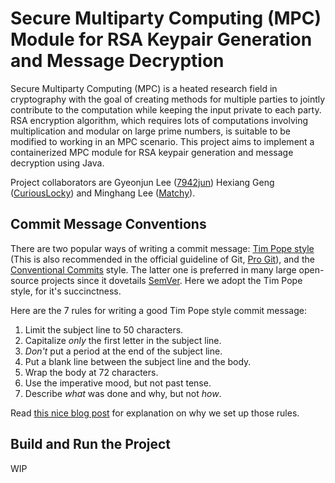 # Secure Multiparty Computing (MPC) Module for RSA Keypair Generation and Message Decryption 

Secure Multiparty Computing (MPC) is a heated research field in cryptography with the goal of creating methods for multiple parties to jointly contribute to the computation while keeping the input private to each party. RSA encryption algorithm, which requires lots of computations involving multiplication and modular on large prime numbers, is suitable to be modified to working in an MPC scenario. This project aims to implement a containerized MPC module for RSA keypair generation and message decryption using Java.  

Project collaborators are Gyeonjun Lee ([7942jun](https://github.com/7942jun)) Hexiang Geng ([CuriousLocky](https://github.com/CuriousLocky)) and Minghang Lee ([Matchy](https://github.com/matchy233)).

## Commit Message Conventions

There are two popular ways of writing a commit message: [Tim Pope style](https://tbaggery.com/2008/04/19/a-note-about-git-commit-messages.html) (This is also recommended in the official guideline of Git, [Pro Git](https://git-scm.com/book/en/v2/Distributed-Git-Contributing-to-a-Project)), and the [Conventional Commits](https://www.conventionalcommits.org/en/v1.0.0/) style. The latter one is preferred in many large open-source projects since it dovetails [SemVer](https://semver.org/). Here we adopt the Tim Pope style, for it's succinctness.

Here are the 7 rules for writing a good Tim Pope style commit message:

1. Limit the subject line to 50 characters.
2. Capitalize *only* the first letter in the subject line.
3. *Don't* put a period at the end of the subject line.
4. Put a blank line between the subject line and the body.
5. Wrap the body at 72 characters.
6. Use the imperative mood, but not past tense.
7. Describe *what* was done and why, but not *how*.

Read [this nice blog post](https://chris.beams.io/posts/git-commit/) for explanation on why we set up those rules.

## Build and Run the Project

WIP